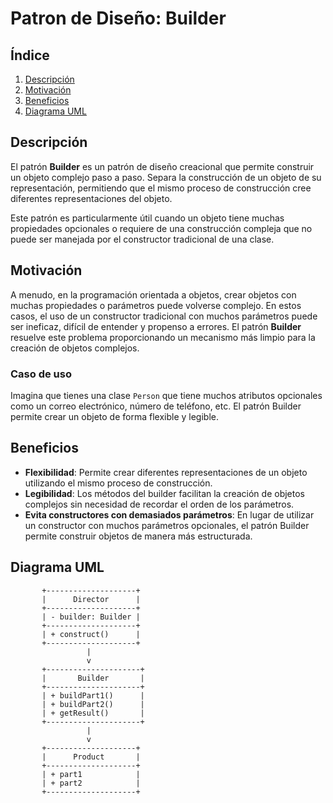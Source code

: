 # Patron de Diseño: Builder

## Índice

1. [Descripción](#descripción)
2. [Motivación](#motivación)
3. [Beneficios](#beneficios)
4. [Diagrama UML](#diagrama-uml)

## Descripción

El patrón **Builder** es un patrón de diseño creacional que permite construir un objeto complejo paso a paso. Separa la construcción de un objeto de su representación, permitiendo que el mismo proceso de construcción cree diferentes representaciones del objeto.

Este patrón es particularmente útil cuando un objeto tiene muchas propiedades opcionales o requiere de una construcción compleja que no puede ser manejada por el constructor tradicional de una clase.

## Motivación

A menudo, en la programación orientada a objetos, crear objetos con muchas propiedades o parámetros puede volverse complejo. En estos casos, el uso de un constructor tradicional con muchos parámetros puede ser ineficaz, difícil de entender y propenso a errores. El patrón **Builder** resuelve este problema proporcionando un mecanismo más limpio para la creación de objetos complejos.

### Caso de uso
Imagina que tienes una clase `Person` que tiene muchos atributos opcionales como un correo electrónico, número de teléfono, etc. El patrón Builder permite crear un objeto de forma flexible y legible.

## Beneficios

- **Flexibilidad**: Permite crear diferentes representaciones de un objeto utilizando el mismo proceso de construcción.
- **Legibilidad**: Los métodos del builder facilitan la creación de objetos complejos sin necesidad de recordar el orden de los parámetros.
- **Evita constructores con demasiados parámetros**: En lugar de utilizar un constructor con muchos parámetros opcionales, el patrón Builder permite construir objetos de manera más estructurada.

## Diagrama UML

```plaintext
       +--------------------+
       |      Director      |
       +--------------------+
       | - builder: Builder |
       +--------------------+
       | + construct()      |
       +--------------------+
                 |
                 v
       +---------------------+
       |       Builder       |
       +---------------------+
       | + buildPart1()      |
       | + buildPart2()      |
       | + getResult()       |
       +---------------------+
                 |
                 v
       +--------------------+
       |      Product       |
       +--------------------+
       | + part1            |
       | + part2            |
       +--------------------+
